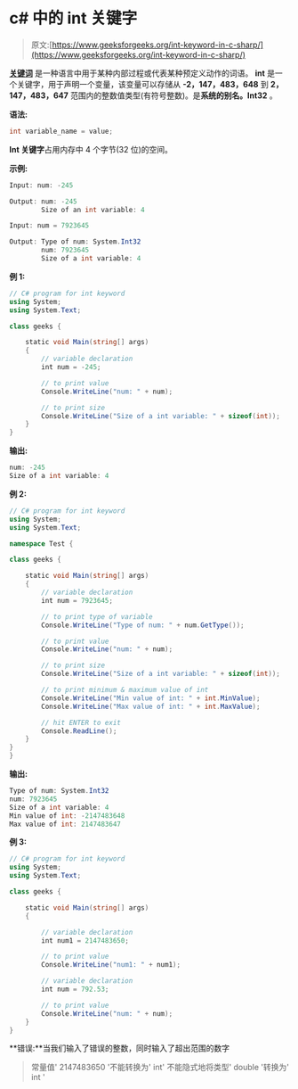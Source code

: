 # c# 中的 int 关键字

> 原文:[https://www.geeksforgeeks.org/int-keyword-in-c-sharp/](https://www.geeksforgeeks.org/int-keyword-in-c-sharp/)

**[关键词](https://www.geeksforgeeks.org/c-sharp-keywords/)** 是一种语言中用于某种内部过程或代表某种预定义动作的词语。 **int** 是一个关键字，用于声明一个变量，该变量可以存储从 **-2，147，483，648** 到 **2，147，483，647** 范围内的整数值类型(有符号整数)。是**系统的别名。Int32** 。

**语法:**

```cs
int variable_name = value;
```

**Int 关键字**占用内存中 4 个字节(32 位)的空间。

**示例:**

```cs
Input: num: -245

Output: num: -245
        Size of an int variable: 4

Input: num = 7923645

Output: Type of num: System.Int32
        num: 7923645
        Size of a int variable: 4

```

**例 1:**

```cs
// C# program for int keyword
using System;
using System.Text;

class geeks {

    static void Main(string[] args)
    {
        // variable declaration
        int num = -245;

        // to print value
        Console.WriteLine("num: " + num);

        // to print size
        Console.WriteLine("Size of a int variable: " + sizeof(int));
    }
}
```

**输出:**

```cs
num: -245
Size of a int variable: 4

```

**例 2:**

```cs
// C# program for int keyword
using System;
using System.Text;

namespace Test {

class geeks {

    static void Main(string[] args)
    {
        // variable declaration
        int num = 7923645;

        // to print type of variable
        Console.WriteLine("Type of num: " + num.GetType());

        // to print value
        Console.WriteLine("num: " + num);

        // to print size
        Console.WriteLine("Size of a int variable: " + sizeof(int));

        // to print minimum & maximum value of int
        Console.WriteLine("Min value of int: " + int.MinValue);
        Console.WriteLine("Max value of int: " + int.MaxValue);

        // hit ENTER to exit
        Console.ReadLine();
    }
}
}
```

**输出:**

```cs
Type of num: System.Int32
num: 7923645
Size of a int variable: 4
Min value of int: -2147483648
Max value of int: 2147483647

```

**例 3:**

```cs
// C# program for int keyword
using System;
using System.Text;

class geeks {

    static void Main(string[] args)
    {

        // variable declaration
        int num1 = 2147483650;

        // to print value
        Console.WriteLine("num1: " + num1);

        // variable declaration
        int num = 792.53;

        // to print value
        Console.WriteLine("num: " + num);
    }
}
```

**错误:**当我们输入了错误的整数，同时输入了超出范围的数字

> 常量值' 2147483650 '不能转换为' int'
> 不能隐式地将类型' double '转换为' int '